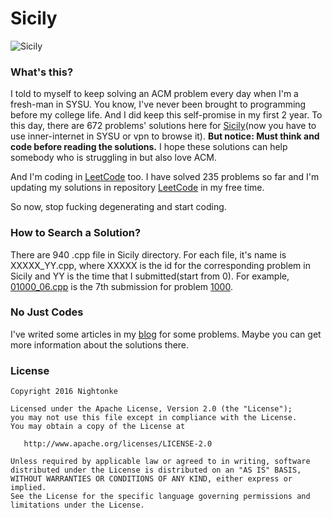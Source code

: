 # Sicily
![Sicily](https://github.com/Nightonke/Sicily/blob/master/Pic/Sicily.png)

### What's this?

I told to myself to keep solving an ACM problem every day when I'm a fresh-man in SYSU. You know, I've never been brought to programming before my college life. And I did keep this self-promise in my first 2 year. To this day, there are 672 problems' solutions here for [Sicily](http://soj.sysu.edu.cn)(now you have to use inner-internet in SYSU or vpn to browse it). **But notice: Must think and code before reading the solutions.** I hope these solutions can help somebody who is struggling in but also love ACM.

And I'm coding in [LeetCode](https://leetcode.com/problemset/algorithms/) too. I have solved 235 problems so far and I'm updating my solutions in repository [LeetCode](https://github.com/Nightonke/LeetCode) in my free time.

So now, stop fucking degenerating and start coding.

### How to Search a Solution?

There are 940 .cpp file in Sicily directory. For each file, it's name is XXXXX_YY.cpp, where XXXXX is the id for the corresponding problem in Sicily and YY is the time that I submitted(start from 0). For example, [01000_06.cpp](https://github.com/Nightonke/Sicily/blob/master/Sicily/01000_06.cpp) is the 7th submission for problem [1000](http://soj.sysu.edu.cn/1000).

### No Just Codes

I've writed some articles in my [blog](http://blog.csdn.net/u012925008) for some problems. Maybe you can get more information about the solutions there.

### License
    Copyright 2016 Nightonke

    Licensed under the Apache License, Version 2.0 (the "License");
    you may not use this file except in compliance with the License.
    You may obtain a copy of the License at

       http://www.apache.org/licenses/LICENSE-2.0

    Unless required by applicable law or agreed to in writing, software
    distributed under the License is distributed on an "AS IS" BASIS,
    WITHOUT WARRANTIES OR CONDITIONS OF ANY KIND, either express or implied.
    See the License for the specific language governing permissions and
    limitations under the License.
